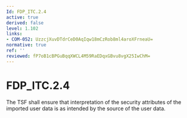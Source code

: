 ```yaml
---
Id: FDP_ITC.2.4
active: true
derived: false
level: 1.102
links:
- COM-052: UzzcjXuvDTdrCeD0AqIqw18mCzRob8ml4aroXFrneaU=
normative: true
ref: ''
reviewed: fP7oB1cBPGuBqqXWCL4M59RaEDqxGBvu8vgX25IwChM=
---
```


# FDP_ITC.2.4

The TSF shall ensure that interpretation of the security attributes of the imported user data is as intended by the source of the user data.